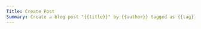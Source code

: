 ```yaml
---
Title: Create Post
Summary: Create a blog post "{{title}}" by {{author}} tagged as {{tag}}
---
```


